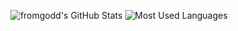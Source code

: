 <p align="center">
  <img src="https://github-readme-stats.vercel.app/api?username=fromgodd&show_icons=true&theme=radical" alt="fromgodd's GitHub Stats" />
  <img src="https://github-readme-stats.vercel.app/api/top-langs/?username=fromgodd&theme=radical&layout=compact" alt="Most Used Languages" />
</p>
